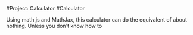#Project: Calculator
#Calculator

Using math.js and MathJax, this calculator can do the equivalent of about nothing. Unless you don't know how to 
